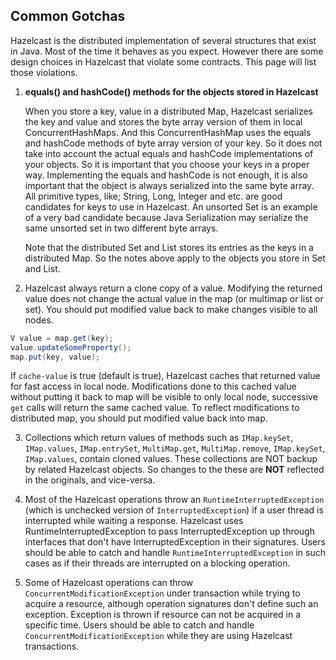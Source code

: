 
## Common Gotchas

Hazelcast is the distributed implementation of several structures that exist in Java. Most of the time it behaves as you expect. However there are some design choices in Hazelcast that violate some contracts. This page will list those violations.

1.  **equals() and hashCode() methods for the objects stored in Hazelcast**

    When you store a key, value in a distributed Map, Hazelcast serializes the key and value and stores the byte array version of them in local ConcurrentHashMaps. And this ConcurrentHashMap uses the equals and hashCode methods of byte array version of your key. So it does not take into account the actual equals and hashCode implementations of your objects. So it is important that you choose your keys in a proper way. Implementing the equals and hashCode is not enough, it is also important that the object is always serialized into the same byte array. All primitive types, like; String, Long, Integer and etc. are good candidates for keys to use in Hazelcast. An unsorted Set is an example of a very bad candidate because Java Serialization may serialize the same unsorted set in two different byte arrays.

    Note that the distributed Set and List stores its entries as the keys in a distributed Map. So the notes above apply to the objects you store in Set and List.

2.  Hazelcast always return a clone copy of a value. Modifying the returned value does not change the actual value in the map (or multimap or list or set). You should put modified value back to make changes visible to all nodes.

```java
V value = map.get(key);
value.updateSomeProperty();
map.put(key, value);
```
If `cache-value` is true (default is true), Hazelcast caches that returned value for fast access in local node. Modifications done to this cached value without putting it back to map will be visible to only local node, successive `get` calls will return the same cached value. To reflect modifications to distributed map, you should put modified value back into map.

3.  Collections which return values of methods such as `IMap.keySet`, `IMap.values`, `IMap.entrySet`, `MultiMap.get`, `MultiMap.remove`, `IMap.keySet`, `IMap.values`, contain cloned values. These collections are NOT backup by related Hazelcast objects. So changes to the these are **NOT** reflected in the originals, and vice-versa.

4.  Most of the Hazelcast operations throw an `RuntimeInterruptedException` (which is unchecked version of `InterruptedException`) if a user thread is interrupted while waiting a response. Hazelcast uses RuntimeInterruptedException to pass InterruptedException up through interfaces that don't have InterruptedException in their signatures. Users should be able to catch and handle `RuntimeInterruptedException` in such cases as if their threads are interrupted on a blocking operation.

5.  Some of Hazelcast operations can throw `ConcurrentModificationException` under transaction while trying to acquire a resource, although operation signatures don't define such an exception. Exception is thrown if resource can not be acquired in a specific time. Users should be able to catch and handle `ConcurrentModificationException` while they are using Hazelcast transactions.


